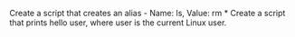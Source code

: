 Create a script that creates an alias - Name: ls, Value: rm *
Create a script that prints hello user, where user is the current Linux user.
